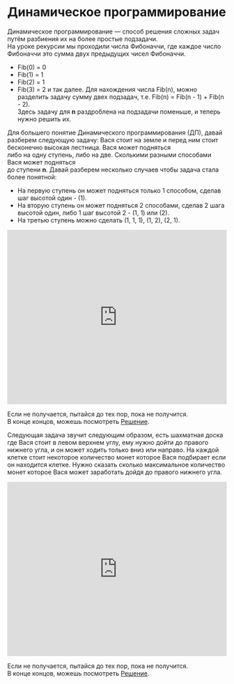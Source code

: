 # Динамическое программирование  

Динамическое программирование — способ решения сложных задач путём разбиения их на более простые подзадачи.  
На уроке рекурсии мы проходили числа Фибоначчи, где каждое число Фибоначчи это сумма двух предыдущих чисел Фибоначчи.  
- Fib(0) = 0  
- Fib(1) = 1  
- Fib(2) = 1  
- Fib(3) = 2 и так далее. Для нахождения числа Fib(n), можно разделить задачу сумму двех подзадач, т.е. Fib(n) = Fib(n - 1) + Fib(n - 2).  
Здесь задачу для **n** раздроблена на подзадачи поменьше, и теперь нужно решить их.  

Для большего понятие Динамического программирования (ДП), давай разберем следующую задачу:
Вася стоит на земле и перед ним стоит бесконечно высокая лестница. Вася может подняться  
либо на одну ступень, либо на две. Сколькими разными способами Вася может подняться    
до ступени **n**. Давай разберем несколько случаев чтобы задача стала более понятной:  
- На первую ступень он может подняться только 1 способом, сделав шаг высотой один - (1).  
- На вторую ступень он может подняться 2 способами, сделав 2 шага высотой один, либо 1 шаг высотой 2 - (1, 1) или (2).  
- На третью ступень можно сделать (1, 1, 1), (1, 2), (2, 1).  

<iframe height="400px" width="100%" src="https://repl.it/@SakenMukanov/IndolentUntriedLaboratory?lite=true" scrolling="no" frameborder="no" allowtransparency="true" allowfullscreen="true" sandbox="allow-forms allow-pointer-lock allow-popups allow-same-origin allow-scripts allow-modals"></iframe>  


Если не получается, пытайся до тех пор, пока не получится.  
В конце концов, можешь посмотреть <a href="https://repl.it/@SakenMukanov/JuniorUsefulExpertise" target="_blank">Решение</a>.  



Следующая задача звучит следующим образом, есть шахматная доска где Вася стоит в левом верхнем углу, ему нужно дойти до правого нижнего угла, и он может ходить только вниз или направо. На каждой клетке стоит некоторое количество монет которое Вася подбирает если он находится клетке. Нужно сказать сколько максимальное количество монет которое Вася может заработать дойдя до правого нижнего угла. 


<iframe height="400px" width="100%" src="https://repl.it/@SakenMukanov/SwiftConventionalIntroductory?lite=true" scrolling="no" frameborder="no" allowtransparency="true" allowfullscreen="true" sandbox="allow-forms allow-pointer-lock allow-popups allow-same-origin allow-scripts allow-modals"></iframe>



Если не получается, пытайся до тех пор, пока не получится.  
В конце концов, можешь посмотреть <a href="https://repl.it/@SakenMukanov/InsubstantialSplendidArray" target="_blank">Решение</a>.  
